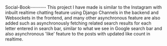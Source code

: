Social-Book--------
This project I have made is similar to the Instagram with inbuilt realtime chatting feature using Django Channels in the backend and Websockets in the frontend, and many other asynchronous feature are also added such as asynchronously fetching related search results for each letter entered in search bar, similar to what we see in Google search bar and also asynchronous 'like' feature to the posts with updated like count in realtime. 
